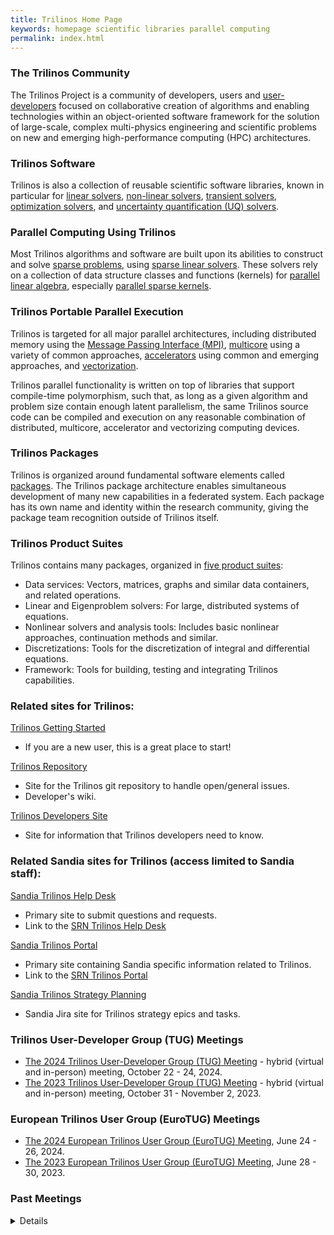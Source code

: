 ```yaml
---
title: Trilinos Home Page
keywords: homepage scientific libraries parallel computing
permalink: index.html
---
```


### The Trilinos Community
The Trilinos Project is a community of developers, users and
<a href="#" data-toggle="tooltip" data-original-title="{{site.data.definitions.user_developer}}">user-developers</a>
focused on collaborative creation of algorithms and enabling technologies within an object-oriented software framework for the solution of large-scale, complex multi-physics engineering and scientific problems on new and emerging high-performance computing (HPC) architectures.

### Trilinos Software
Trilinos is also a collection of reusable scientific software libraries, known in particular for
 <a href="#" data-toggle="tooltip" data-original-title="{{site.data.definitions.linear_solver}}">linear solvers</a>,
  <a href="#" data-toggle="tooltip" data-original-title="{{site.data.definitions.nonlinear_solver}}">non-linear solvers</a>,
 <a href="#" data-toggle="tooltip" data-original-title="{{site.data.definitions.transient_solver}}">transient solvers</a>,
 <a href="#" data-toggle="tooltip" data-original-title="{{site.data.definitions.optimization_solver}}">optimization solvers</a>, and
<a href="#" data-toggle="tooltip" data-original-title="{{site.data.definitions.uq_solver}}">uncertainty quantification (UQ) solvers</a>.

### Parallel Computing Using Trilinos
Most Trilinos algorithms and software are built upon its abilities to construct and solve
<a href="#" data-toggle="tooltip" data-original-title="{{site.data.definitions.sparse_problem}}">sparse problems</a>, using
<a href="#" data-toggle="tooltip" data-original-title="{{site.data.definitions.sparse_linear_solver}}">sparse linear solvers</a>. These solvers rely on a collection of data structure classes and functions (kernels) for
<a href="#" data-toggle="tooltip" data-original-title="{{site.data.definitions.parallel_linear_algebra_kernels}}">parallel linear algebra</a>, especially
<a href="#" data-toggle="tooltip" data-original-title="{{site.data.definitions.parallel_sparse_kernels}}">parallel sparse kernels</a>.

### Trilinos Portable Parallel Execution
Trilinos is targeted for all major parallel architectures, including distributed memory using the
<a href="#" data-toggle="tooltip" data-original-title="{{site.data.definitions.mpi}}">Message Passing Interface (MPI)</a>,
<a href="#" data-toggle="tooltip" data-original-title="{{site.data.definitions.multicore}}">multicore</a> using a variety of common approaches,
<a href="#" data-toggle="tooltip" data-original-title="{{site.data.definitions.accelerator}}">accelerators</a> using common and emerging approaches, and
<a href="#" data-toggle="tooltip" data-original-title="{{site.data.definitions.vectorization}}">vectorization</a>.

 Trilinos parallel functionality is written on top of libraries that support compile-time polymorphism, such that, as long as a given algorithm and problem size contain enough latent parallelism, the same Trilinos source code can be compiled and execution on any reasonable combination of distributed, multicore, accelerator and vectorizing computing devices.


### Trilinos Packages
Trilinos is organized around fundamental software elements called <a href="#" data-toggle="tooltip" data-original-title="{{site.data.definitions.trilinos_package}}">packages</a>.  The Trilinos package architecture enables simultaneous development of many new capabilities in a federated system.  Each package has its own name and identity within the research community, giving the package team recognition outside of Trilinos itself.

### Trilinos Product Suites
Trilinos contains many packages, organized in [five product suites](product.html):
- Data services: Vectors, matrices, graphs and similar data containers, and related operations.
- Linear and Eigenproblem solvers: For large, distributed systems of equations.
- Nonlinear solvers and analysis tools: Includes basic nonlinear approaches, continuation methods and similar.
- Discretizations: Tools for the discretization of integral and differential equations.
- Framework: Tools for building, testing and integrating Trilinos capabilities.

### Related sites for Trilinos:

[Trilinos Getting Started](https://trilinos.github.io/getting_started.html)
- If you are a new user, this is a great place to start!

[Trilinos Repository](https://github.com/trilinos/Trilinos)
- Site for the Trilinos git repository to handle open/general issues.
- Developer's wiki.

[Trilinos Developers Site](https://github.com/trilinos/Trilinos/wiki)
- Site for information that Trilinos developers need to know.

### Related Sandia sites for Trilinos (access limited to Sandia staff):
[Sandia Trilinos Help Desk](https://trilinos-help.sandia.gov)
- Primary site to submit questions and requests.
- Link to the [SRN Trilinos Help Desk](https://sems-atlassian-srn.sandia.gov/servicedesk/customer/portal/10)

[Sandia Trilinos Portal](https://sems-atlassian-son.sandia.gov/confluence/display/trilinos/Trilinos+Portal)
- Primary site containing Sandia specific information related to Trilinos.
- Link to the [SRN Trilinos Portal](https://wiki.sandia.gov/display/TRIL/Trilinos+Portal)

[Sandia Trilinos Strategy Planning](https://sems-atlassian-son.sandia.gov/jira/projects/TRILINOS/summary)
- Sandia Jira site for Trilinos strategy epics and tasks.

### Trilinos User-Developer Group (TUG) Meetings
- [The 2024 Trilinos User-Developer Group (TUG) Meeting](https://trilinos.github.io/trilinos_user-developer_group_meeting_2024.html) - hybrid (virtual and in-person) meeting, October 22 - 24, 2024.
- [The 2023 Trilinos User-Developer Group (TUG) Meeting](https://trilinos.github.io/trilinos_user-developer_group_meeting_2023.html) - hybrid (virtual and in-person) meeting, October 31 - November 2, 2023.

### European Trilinos User Group (EuroTUG) Meetings
- [The 2024 European Trilinos User Group (EuroTUG) Meeting](european_trilinos_kokkos_user_group_meeting_2024.html), June 24 - 26, 2024.
- [The 2023 European Trilinos User Group (EuroTUG) Meeting](european_trilinos_user_group_meeting_2023.html), June 28 - 30, 2023.

### Past Meetings
<details>
  <summary>Details</summary>

- [The 2022 Trilinos User-Developer Group (TUG) Meeting](https://trilinos.github.io/trilinos_user-developer_group_meeting_2022.html) - hybrid (virtual and in-person) meeting, October 25 - 27, 2022.
- [The 2022 European Trilinos User Group (EuroTUG) Meeting](european_trilinos_user_group_meeting_2022.html), September 12 - 14, 2022.
- [The 2021 Trilinos User-Developer Group (TUG) Meeting](https://trilinos.github.io/trilinos_user-developer_group_meeting_2021.html) - virtual meeting, November 30 - December 2, 2021.
- [The 2020 Trilinos User-Developer Group (TUG) Meeting](https://trilinos.github.io/trilinos_user-developer_group_meeting_2020.html) - cancelled due to the COVID-19 pandemic.
- [The 2019 Trilinos User-Developer Group (TUG) Meeting](https://trilinos.github.io/trilinos_user-developer_group_meeting_2019.html)
- [European Trilinos User Group Meeting 2019](https://trilinos.github.io/european_trilinos_user_group_meeting_2019.html)
- [Trilinos User-Developer Group Meeting 2018](https://trilinos.github.io/trilinos_user-developer_group_meeting_2018.html)
- [Trilinos User-Developer Group Meeting 2017](https://trilinos.github.io/trilinos_user-developer_group_meeting_2017.html)
- [Trilinos User-Developer Group Meeting 2016](https://trilinos.github.io/trilinos_user-developer_group_meeting_2016.html)
- [Spring Developer Meeting 2016](https://trilinos.github.io/spring_developer_meeting_2016.html)
- [European Trilinos User Group Meeting 2016](https://trilinos.github.io/european_trilinos_user_group_meeting_2016.html)
- [Trilinos User Group Meeting 2015](https://trilinos.github.io/trilinos_user_group_meeting_2015.html)
- [European Trilinos User Group Meeting 2015](https://trilinos.github.io/european_trilinos_user_group_meeting_2015.html)
- [Spring Developer Meeting 2015](https://trilinos.github.io/spring_developer_meeting_2015.html)
- [Trilinos User Group Meeting 2014](https://trilinos.github.io/trilinos_user_group_meeting_2014.html)
- [European Trilinos User Group Meeting 2014](https://trilinos.github.io/european_trilinos_user_group_meeting_2014.html)
- [Spring Developer Meeting 2014](https://trilinos.github.io/spring_developer_meeting_2014.html)
- [Trilinos User Group Meeting 2013](https://trilinos.github.io/trilinos_user_group_meeting_2013.html)
- [3-day Introductory Course on Trilinos](https://trilinos.github.io/3-day_introductory_course_on_trilinos.html)
- [European Trilinos User Group Meeting 2013](https://trilinos.github.io/european_trilinos_user_group_meeting_2013.html)
- [Trilinos User Group Meeting 2012](https://trilinos.github.io/trilinos_user_group_meeting_2012.html)
- [European Trilinos User Group Meeting 2012](https://trilinos.github.io/european_trilinos_user_group_meeting_2012.html)
- [Trilinos User Group Meeting 2011](https://trilinos.github.io/trilinos_user_group_meeting_2011.html)
- [Trilinos User Group Meeting 2010](https://trilinos.github.io/trilinos_user_group_meeting_2010.html)
- [Trilinos User Group Meeting 2009](https://trilinos.github.io/trilinos_user_group_meeting_2009.html)
- [Kitware/SNL CMake/CTest/CDash Workshop](https://trilinos.github.io/kitwaresnl-cmakectestcdash-workshop.html)
- [Trilinos User Group Meeting 2008](https://trilinos.github.io/trilinos_user_group_meeting_2008.html)
- [Copper Mountain Conference 2008](https://trilinos.github.io/copper_mountain_conference_2008.html)
- [Trilinos User Group Meeting 2007](https://trilinos.github.io/trilinos_user_group_meeting_2007.html)

</details>
